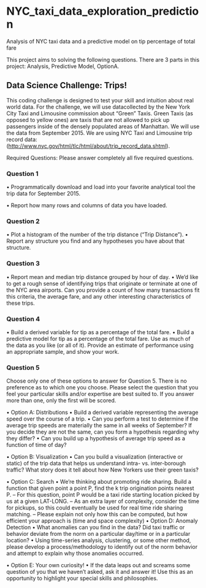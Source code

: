 # NYC_taxi_data_exploration_prediction
Analysis of NYC taxi data and a predictive model on tip percentage of total fare

This project aims to solving the following questions. There are 3 parts in this project: Analysis, Predictive Model, OptionA.

## Data Science Challenge: Trips!

This coding challenge is designed to test your skill and intuition about real world data. For the challenge, we will use datacollected by the New York City Taxi and Limousine commission about “Green” Taxis. Green Taxis (as opposed to yellow ones) are taxis that are not allowed to pick up passengers inside of the densely populated areas of Manhattan. We will use the data from September 2015. We are using NYC Taxi and Limousine trip record data: (http://www.nyc.gov/html/tlc/html/about/trip_record_data.shtml).

Required Questions: Please answer completely all five required questions.

### Question 1

•            Programmatically download and load into your favorite analytical tool the trip data for September 2015.

•            Report how many rows and columns of data you have loaded.
### Question 2

•            Plot a histogram of the number of the trip distance (“Trip Distance”).
•            Report any structure you find and any hypotheses you have about that structure.
### Question 3

•            Report mean and median trip distance grouped by hour of day.
•            We’d like to get a rough sense of identifying trips that originate or terminate at one of the NYC area airports. Can you provide a count of how many transactions fit this criteria, the average fare, and any other interesting characteristics of these trips.
### Question 4

•            Build a derived variable for tip as a percentage of the total fare.
•            Build a predictive model for tip as a percentage of the total fare. Use as much of the data as you like (or all of it). Provide an estimate of performance using an appropriate sample, and show your work.
### Question 5

Choose only one of these options to answer for Question 5. There is no preference as to which one you choose. Please select the question that you feel your particular skills and/or expertise are best suited to. If you answer more than one, only the first will be scored.

•            Option A: Distributions
•            Build a derived variable representing the average speed over the course of a trip.
•            Can you perform a test to determine if the average trip speeds are materially the same in all weeks of September? If you decide they are not the same, can you form a hypothesis regarding why they differ?
•             Can you build up a hypothesis of average trip speed as a function of time of day?

•            Option B: Visualization
•             Can you build a visualization (interactive or static) of the trip data that helps us understand intra- vs. inter-borough traffic? What story does it tell about how New Yorkers use their green taxis?

•            Option C: Search
•            We’re thinking about promoting ride sharing. Build a function that given point a point P, find the k trip origination points nearest P.
–            For this question, point P would be a taxi ride starting location picked by us at a given LAT-LONG.
–            As an extra layer of complexity, consider the time for pickups, so this could eventually be used for real time ride sharing matching.
–            Please explain not only how this can be computed, but how efficient your approach is (time and space complexity)
•            Option D: Anomaly Detection
•            What anomalies can you find in the data? Did taxi traffic or behavior deviate from the norm on a particular day/time or in a particular location?
•             Using time-series analysis, clustering, or some other method, please develop a process/methodology to identify out of the norm behavior and attempt to explain why those anomalies occurred.

•            Option E: Your own curiosity!
•             If the data leaps out and screams some question of you that we haven’t asked, ask it and answer it! Use this as an opportunity to highlight your special skills and philosophies.
